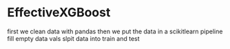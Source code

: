 # EffectiveXGBoost

first we clean data with pandas
then we put the data in a scikitlearn pipeline
fill empty data vals
slpit data into train and test

